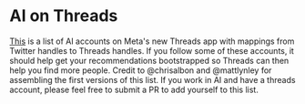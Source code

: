 # AI on Threads

[This](ai_accounts_on_threads.csv) is a list of AI accounts on Meta's new Threads app with mappings from Twitter handles to Threads handles. If you follow some of these accounts, it should help get your recommendations bootstrapped so Threads can then help you find more people. Credit to @chrisalbon and @mattlynley for assembling the first versions of this list. If you work in AI and have a threads account, please feel free to submit a PR to add yourself to this list.
